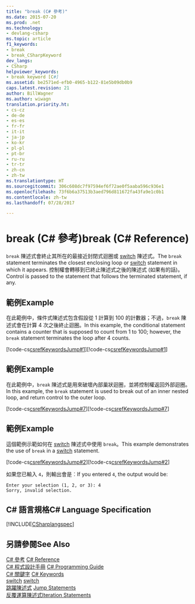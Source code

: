 ```yaml
---
title: "break (C# 參考)"
ms.date: 2015-07-20
ms.prod: .net
ms.technology:
- devlang-csharp
ms.topic: article
f1_keywords:
- break
- break_CSharpKeyword
dev_langs:
- CSharp
helpviewer_keywords:
- break keyword [C#]
ms.assetid: be2571ed-efb0-4965-b122-81e5b09db0b9
caps.latest.revision: 21
author: BillWagner
ms.author: wiwagn
translation.priority.ht:
- cs-cz
- de-de
- es-es
- fr-fr
- it-it
- ja-jp
- ko-kr
- pl-pl
- pt-br
- ru-ru
- tr-tr
- zh-cn
- zh-tw
ms.translationtype: HT
ms.sourcegitcommit: 306c608dc7f97594ef6f72ae0f5aaba596c936e1
ms.openlocfilehash: 73f6b6a37513b3aed796d811672fa43fa9e1c0b1
ms.contentlocale: zh-tw
ms.lasthandoff: 07/28/2017

---
```

# <a name="break-c-reference"></a><span data-ttu-id="c7b5c-102">break (C# 參考)</span><span class="sxs-lookup"><span data-stu-id="c7b5c-102">break (C# Reference)</span></span>
<span data-ttu-id="c7b5c-103">`break` 陳述式會終止其所在的最接近封閉式迴圈或 [switch](../../../csharp/language-reference/keywords/switch.md) 陳述式。</span><span class="sxs-lookup"><span data-stu-id="c7b5c-103">The `break` statement terminates the closest enclosing loop or [switch](../../../csharp/language-reference/keywords/switch.md) statement in which it appears.</span></span> <span data-ttu-id="c7b5c-104">控制權會轉移到已終止陳述式之後的陳述式 (如果有的話)。</span><span class="sxs-lookup"><span data-stu-id="c7b5c-104">Control is passed to the statement that follows the terminated statement, if any.</span></span>  
  
## <a name="example"></a><span data-ttu-id="c7b5c-105">範例</span><span class="sxs-lookup"><span data-stu-id="c7b5c-105">Example</span></span>  
 <span data-ttu-id="c7b5c-106">在此範例中，條件式陳述式包含假設從 1 計算到 100 的計數器；不過，`break` 陳述式會在計算 4 次之後終止迴圈。</span><span class="sxs-lookup"><span data-stu-id="c7b5c-106">In this example, the conditional statement contains a counter that is supposed to count from 1 to 100; however, the `break` statement terminates the loop after 4 counts.</span></span>  
  
 <span data-ttu-id="c7b5c-107">[!code-cs[csrefKeywordsJump#1](../../../csharp/language-reference/keywords/codesnippet/CSharp/break_1.cs)]</span><span class="sxs-lookup"><span data-stu-id="c7b5c-107">[!code-cs[csrefKeywordsJump#1](../../../csharp/language-reference/keywords/codesnippet/CSharp/break_1.cs)]</span></span>  
  
## <a name="example"></a><span data-ttu-id="c7b5c-108">範例</span><span class="sxs-lookup"><span data-stu-id="c7b5c-108">Example</span></span>  
 <span data-ttu-id="c7b5c-109">在此範例中，`break` 陳述式是用來破壞內部巢狀迴圈，並將控制權返回外部迴圈。</span><span class="sxs-lookup"><span data-stu-id="c7b5c-109">In this example, the `break` statement is used to break out of an inner nested loop, and return control to the outer loop.</span></span>  
  
 <span data-ttu-id="c7b5c-110">[!code-cs[csrefKeywordsJump#7](../../../csharp/language-reference/keywords/codesnippet/CSharp/break_2.cs)]</span><span class="sxs-lookup"><span data-stu-id="c7b5c-110">[!code-cs[csrefKeywordsJump#7](../../../csharp/language-reference/keywords/codesnippet/CSharp/break_2.cs)]</span></span>  
  
## <a name="example"></a><span data-ttu-id="c7b5c-111">範例</span><span class="sxs-lookup"><span data-stu-id="c7b5c-111">Example</span></span>  
 <span data-ttu-id="c7b5c-112">這個範例示範如何在 [switch](../../../csharp/language-reference/keywords/switch.md) 陳述式中使用 `break`。</span><span class="sxs-lookup"><span data-stu-id="c7b5c-112">This example demonstrates the use of `break` in a [switch](../../../csharp/language-reference/keywords/switch.md) statement.</span></span>  
  
 <span data-ttu-id="c7b5c-113">[!code-cs[csrefKeywordsJump#2](../../../csharp/language-reference/keywords/codesnippet/CSharp/break_3.cs)]</span><span class="sxs-lookup"><span data-stu-id="c7b5c-113">[!code-cs[csrefKeywordsJump#2](../../../csharp/language-reference/keywords/codesnippet/CSharp/break_3.cs)]</span></span>  
  
 <span data-ttu-id="c7b5c-114">如果您已輸入 `4`，則輸出會是︰</span><span class="sxs-lookup"><span data-stu-id="c7b5c-114">If you entered `4`, the output would be:</span></span>  
  
```  
Enter your selection (1, 2, or 3): 4  
Sorry, invalid selection.  
```  
  
## <a name="c-language-specification"></a><span data-ttu-id="c7b5c-115">C# 語言規格</span><span class="sxs-lookup"><span data-stu-id="c7b5c-115">C# Language Specification</span></span>  
 [!INCLUDE[CSharplangspec](~/includes/csharplangspec-md.md)]  
  
## <a name="see-also"></a><span data-ttu-id="c7b5c-116">另請參閱</span><span class="sxs-lookup"><span data-stu-id="c7b5c-116">See Also</span></span>  
 <span data-ttu-id="c7b5c-117">[C# 參考](../../../csharp/language-reference/index.md) </span><span class="sxs-lookup"><span data-stu-id="c7b5c-117">[C# Reference](../../../csharp/language-reference/index.md) </span></span>  
 <span data-ttu-id="c7b5c-118">[C# 程式設計手冊](../../../csharp/programming-guide/index.md) </span><span class="sxs-lookup"><span data-stu-id="c7b5c-118">[C# Programming Guide](../../../csharp/programming-guide/index.md) </span></span>  
 <span data-ttu-id="c7b5c-119">[C# 關鍵字](../../../csharp/language-reference/keywords/index.md) </span><span class="sxs-lookup"><span data-stu-id="c7b5c-119">[C# Keywords](../../../csharp/language-reference/keywords/index.md) </span></span>  
 <span data-ttu-id="c7b5c-120">[switch](../../../csharp/language-reference/keywords/switch.md) </span><span class="sxs-lookup"><span data-stu-id="c7b5c-120">[switch](../../../csharp/language-reference/keywords/switch.md) </span></span>  
 <span data-ttu-id="c7b5c-121">[跳躍陳述式](../../../csharp/language-reference/keywords/jump-statements.md) </span><span class="sxs-lookup"><span data-stu-id="c7b5c-121">[Jump Statements](../../../csharp/language-reference/keywords/jump-statements.md) </span></span>  
 [<span data-ttu-id="c7b5c-122">反覆運算陳述式</span><span class="sxs-lookup"><span data-stu-id="c7b5c-122">Iteration Statements</span></span>](../../../csharp/language-reference/keywords/iteration-statements.md)

